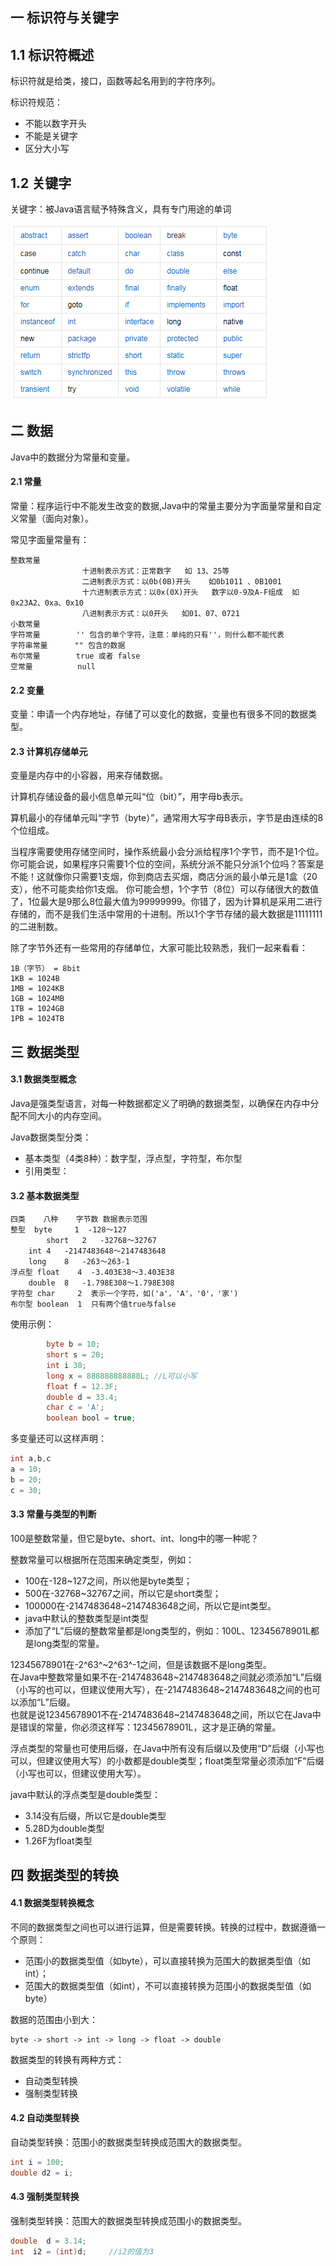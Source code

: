 ## 一 标识符与关键字 

## 1.1 标识符概述  

标识符就是给类，接口，函数等起名用到的字符序列。  

标识符规范：
- 不能以数字开头
- 不能是关键字
- 区分大小写

## 1.2 关键字

关键字：被Java语言赋予特殊含义，具有专门用途的单词  

![](/images/J2SE-关键字.png)


## 二 数据

Java中的数据分为常量和变量。

#### 2.1 常量

常量：程序运行中不能发生改变的数据,Java中的常量主要分为字面量常量和自定义常量（面向对象）。  

常见字面量常量有：
```
整数常量
                十进制表示方式：正常数字   如 13、25等
                二进制表示方式：以0b(0B)开头    如0b1011 、0B1001 
                十六进制表示方式：以0x(0X)开头   数字以0-9及A-F组成  如0x23A2、0xa、0x10 
                八进制表示方式：以0开头   如01、07、0721        
小数常量        
字符常量        '' 包含的单个字符，注意：单纯的只有''，则什么都不能代表
字符串常量      "" 包含的数据
布尔常量        true 或者 false
空常量          null
```

#### 2.2 变量

变量：申请一个内存地址，存储了可以变化的数据，变量也有很多不同的数据类型。

#### 2.3 计算机存储单元

变量是内存中的小容器，用来存储数据。  

计算机存储设备的最小信息单元叫“位（bit）”，用字母b表示。    

算机最小的存储单元叫“字节（byte）”，通常用大写字母B表示，字节是由连续的8个位组成。  

当程序需要使用存储空间时，操作系统最小会分派给程序1个字节，而不是1个位。你可能会说，如果程序只需要1个位的空间，系统分派不能只分派1个位吗？答案是不能！这就像你只需要1支烟，你到商店去买烟，商店分派的最小单元是1盒（20支），他不可能卖给你1支烟。
你可能会想，1个字节（8位）可以存储很大的数值了，1位最大是9那么8位最大值为99999999。你错了，因为计算机是采用二进行存储的，而不是我们生活中常用的十进制。所以1个字节存储的最大数据是11111111的二进制数。  

除了字节外还有一些常用的存储单位，大家可能比较熟悉，我们一起来看看：
```
1B（字节） = 8bit
1KB = 1024B
1MB = 1024KB
1GB = 1024MB
1TB = 1024GB
1PB = 1024TB
```

## 三 数据类型

#### 3.1 数据类型概念

Java是强类型语言，对每一种数据都定义了明确的数据类型，以确保在内存中分配不同大小的内存空间。  

Java数据类型分类：
- 基本类型（4类8种）：数字型，浮点型，字符型，布尔型
- 引用类型：

#### 3.2 基本数据类型

```
四类    八种	字节数	数据表示范围
整型	byte	 1	-128～127
        short	2	-32768～32767
	int	4	-2147483648～2147483648
	long	8	-263～263-1
浮点型	float	 4	-3.403E38～3.403E38
	double	8	-1.798E308～1.798E308
字符型	char	 2	表示一个字符，如('a'，'A'，'0'，'家')
布尔型	boolean	 1	只有两个值true与false
```

使用示例：
```java
        byte b = 10;
        short s = 20;
        int i 30;
        long x = 888888888888L; //L可以小写
        float f = 12.3F;
        double d = 33.4;
        char c = 'A';
        boolean bool = true;
```

多变量还可以这样声明：
```java
int a,b,c
a = 10;
b = 20;
c = 30;
```

#### 3.3 常量与类型的判断

100是整数常量，但它是byte、short、int、long中的哪一种呢？

整数常量可以根据所在范围来确定类型，例如：
- 100在-128~127之间，所以他是byte类型；
- 500在-32768~32767之间，所以它是short类型；
- 100000在-2147483648~2147483648之间，所以它是int类型。
- java中默认的整数类型是int类型
- 添加了“L”后缀的整数常量都是long类型的，例如：100L、12345678901L都是long类型的常量。

12345678901在-2^63^~2^63^-1之间，但是该数据不是long类型。  
在Java中整数常量如果不在-2147483648~2147483648之间就必须添加“L”后缀（小写的也可以，但建议使用大写），在-2147483648~2147483648之间的也可以添加“L”后缀。  
也就是说12345678901不在-2147483648~2147483648之间，所以它在Java中是错误的常量，你必须这样写：12345678901L，这才是正确的常量。

浮点类型的常量也可使用后缀，在Java中所有没有后缀以及使用“D”后缀（小写也可以，但建议使用大写）的小数都是double类型；float类型常量必须添加“F”后缀（小写也可以，但建议使用大写）。

java中默认的浮点类型是double类型：
- 3.14没有后缀，所以它是double类型
- 5.28D为double类型
- 1.26F为float类型

## 四 数据类型的转换

#### 4.1 数据类型转换概念

不同的数据类型之间也可以进行运算，但是需要转换。转换的过程中，数据遵循一个原则：
- 范围小的数据类型值（如byte），可以直接转换为范围大的数据类型值（如int）；
- 范围大的数据类型值（如int），不可以直接转换为范围小的数据类型值（如byte）

数据的范围由小到大：
```
byte -> short -> int -> long -> float -> double
```

数据类型的转换有两种方式：
- 自动类型转换
- 强制类型转换

#### 4.2 自动类型转换

自动类型转换：范围小的数据类型转换成范围大的数据类型。  

```java
int i = 100;
double d2 = i;
```

#### 4.3 强制类型转换

强制类型转换：范围大的数据类型转换成范围小的数据类型。

```java
double  d = 3.14;
int  i2 = (int)d;     //i2的值为3
```


